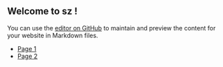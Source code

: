 ## Welcome to sz !

You can use the [editor on GitHub](https://github.com/tabarin/sz.github.io/edit/master/index.md) to maintain and preview the content for your website in Markdown files.

- [Page 1](https://tabarin.github.io/sz.github.io/page1)
- [Page 2](https://tabarin.github.io/sz.github.io/page2)



